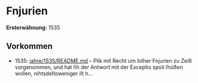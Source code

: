 # Fnjurien

**Ersterwähnung:** 1535

## Vorkommen
- 1535: [jahre/1535/README.md](../jahre/1535/README.md) – Plik
mit Recht um ſolher Fnjurien zu Zeiß vorgenommen,
und hat ſih der Antwort mit der Exceptio spoli ſhüßen
wollen, nihtsdeſtoweniger iſt h...
